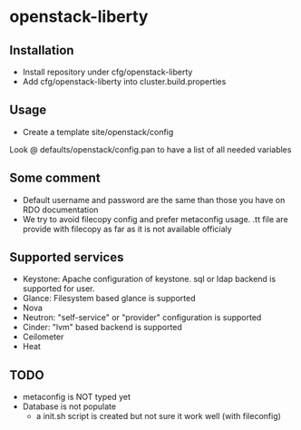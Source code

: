 # openstack-liberty

## Installation
* Install repository under cfg/openstack-liberty
* Add cfg/openstack-liberty into cluster.build.properties

## Usage
* Create a template site/openstack/config

Look @ defaults/openstack/config.pan to have a list of all needed variables

## Some comment
* Default username and password are the same than those you have on RDO documentation
* We try to avoid filecopy config and prefer metaconfig usage. .tt file are provide with filecopy as far as it is not
available officialy

## Supported services
* Keystone: Apache configuration of keystone. sql or ldap backend is supported for user.
* Glance: Filesystem based glance is supported
* Nova
* Neutron: "self-service" or "provider" configuration is supported
* Cinder: "lvm" based backend is supported
* Ceilometer
* Heat

## TODO
* metaconfig is NOT typed yet
* Database is not populate
  * a init.sh script is created but not sure it work well (with fileconfig)
